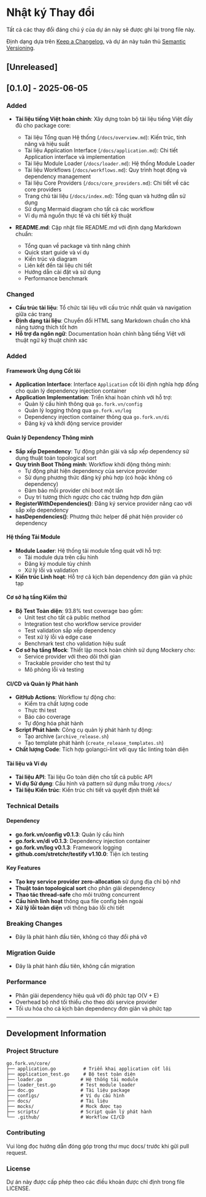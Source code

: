# Nhật ký Thay đổi

Tất cả các thay đổi đáng chú ý của dự án này sẽ được ghi lại trong file này.

Định dạng dựa trên [Keep a Changelog](https://keepachangelog.com/en/1.0.0/),
và dự án này tuân thủ [Semantic Versioning](https://semver.org/spec/v2.0.0.html).

## [Unreleased]

## [0.1.0] - 2025-06-05

### Added
- **Tài liệu tiếng Việt hoàn chỉnh**: Xây dựng toàn bộ tài liệu tiếng Việt đầy đủ cho package core:
  - Tài liệu Tổng quan Hệ thống (`/docs/overview.md`): Kiến trúc, tính năng và hiệu suất
  - Tài liệu Application Interface (`/docs/application.md`): Chi tiết Application interface và implementation
  - Tài liệu Module Loader (`/docs/loader.md`): Hệ thống Module Loader
  - Tài liệu Workflows (`/docs/workflows.md`): Quy trình hoạt động và dependency management
  - Tài liệu Core Providers (`/docs/core_providers.md`): Chi tiết về các core providers
  - Trang chủ tài liệu (`/docs/index.md`): Tổng quan và hướng dẫn sử dụng
  - Sử dụng Mermaid diagram cho tất cả các workflow
  - Ví dụ mã nguồn thực tế và chi tiết kỹ thuật
  
- **README.md**: Cập nhật file README.md với định dạng Markdown chuẩn:
  - Tổng quan về package và tính năng chính
  - Quick start guide và ví dụ
  - Kiến trúc và diagram
  - Liên kết đến tài liệu chi tiết
  - Hướng dẫn cài đặt và sử dụng
  - Performance benchmark

### Changed
- **Cấu trúc tài liệu**: Tổ chức tài liệu với cấu trúc nhất quán và navigation giữa các trang
- **Định dạng tài liệu**: Chuyển đổi HTML sang Markdown chuẩn cho khả năng tương thích tốt hơn
- **Hỗ trợ đa ngôn ngữ**: Documentation hoàn chỉnh bằng tiếng Việt với thuật ngữ kỹ thuật chính xác

### Added

#### Framework Ứng dụng Cốt lõi
- **Application Interface**: Interface `Application` cốt lõi định nghĩa hợp đồng cho quản lý dependency injection container
- **Application Implementation**: Triển khai hoàn chỉnh với hỗ trợ:
  - Quản lý cấu hình thông qua `go.fork.vn/config`
  - Quản lý logging thông qua `go.fork.vn/log`
  - Dependency injection container thông qua `go.fork.vn/di`
  - Đăng ký và khởi động service provider

#### Quản lý Dependency Thông minh
- **Sắp xếp Dependency**: Tự động phân giải và sắp xếp dependency sử dụng thuật toán topological sort
- **Quy trình Boot Thông minh**: Workflow khởi động thông minh:
  - Tự động phát hiện dependency của service provider
  - Sử dụng phương thức đăng ký phù hợp (có hoặc không có dependency)
  - Đảm bảo mỗi provider chỉ boot một lần
  - Duy trì tương thích ngược cho các trường hợp đơn giản
- **RegisterWithDependencies()**: Đăng ký service provider nâng cao với sắp xếp dependency
- **hasDependencies()**: Phương thức helper để phát hiện provider có dependency

#### Hệ thống Tải Module
- **Module Loader**: Hệ thống tải module tổng quát với hỗ trợ:
  - Tải module dựa trên cấu hình
  - Đăng ký module tùy chỉnh
  - Xử lý lỗi và validation
- **Kiến trúc Linh hoạt**: Hỗ trợ cả kịch bản dependency đơn giản và phức tạp

#### Cơ sở hạ tầng Kiểm thử
- **Bộ Test Toàn diện**: 93.8% test coverage bao gồm:
  - Unit test cho tất cả public method
  - Integration test cho workflow service provider
  - Test validation sắp xếp dependency
  - Test xử lý lỗi và edge case
  - Benchmark test cho validation hiệu suất
- **Cơ sở hạ tầng Mock**: Thiết lập mock hoàn chỉnh sử dụng Mockery cho:
  - Service provider với theo dõi thời gian
  - Trackable provider cho test thứ tự
  - Mô phỏng lỗi và testing

#### CI/CD và Quản lý Phát hành
- **GitHub Actions**: Workflow tự động cho:
  - Kiểm tra chất lượng code
  - Thực thi test
  - Báo cáo coverage
  - Tự động hóa phát hành
- **Script Phát hành**: Công cụ quản lý phát hành tự động:
  - Tạo archive (`archive_release.sh`)
  - Tạo template phát hành (`create_release_templates.sh`)
- **Chất lượng Code**: Tích hợp golangci-lint với quy tắc linting toàn diện

#### Tài liệu và Ví dụ
- **Tài liệu API**: Tài liệu Go toàn diện cho tất cả public API
- **Ví dụ Sử dụng**: Cấu hình và pattern sử dụng mẫu trong `/docs/`
- **Tài liệu Kiến trúc**: Kiến trúc chi tiết và quyết định thiết kế

### Technical Details

#### Dependency
- **go.fork.vn/config v0.1.3**: Quản lý cấu hình
- **go.fork.vn/di v0.1.3**: Dependency injection container
- **go.fork.vn/log v0.1.3**: Framework logging
- **github.com/stretchr/testify v1.10.0**: Tiện ích testing

#### Key Features
- **Tạo key service provider zero-allocation** sử dụng địa chỉ bộ nhớ
- **Thuật toán topological sort** cho phân giải dependency
- **Thao tác thread-safe** cho môi trường concurrent
- **Cấu hình linh hoạt** thông qua file config bên ngoài
- **Xử lý lỗi toàn diện** với thông báo lỗi chi tiết

### Breaking Changes
- Đây là phát hành đầu tiên, không có thay đổi phá vỡ

### Migration Guide
- Đây là phát hành đầu tiên, không cần migration

### Performance
- Phân giải dependency hiệu quả với độ phức tạp O(V + E)
- Overhead bộ nhớ tối thiểu cho theo dõi service provider
- Tối ưu hóa cho cả kịch bản dependency đơn giản và phức tạp

---

## Development Information

### Project Structure
```
go.fork.vn/core/
├── application.go          # Triển khai application cốt lõi
├── application_test.go     # Bộ test toàn diện
├── loader.go              # Hệ thống tải module
├── loader_test.go         # Test module loader
├── doc.go                 # Tài liệu package
├── configs/               # Ví dụ cấu hình
├── docs/                  # Tài liệu
├── mocks/                 # Mock được tạo
├── scripts/               # Script quản lý phát hành
└── .github/               # Workflow CI/CD
```

### Contributing
Vui lòng đọc hướng dẫn đóng góp trong thư mục docs/ trước khi gửi pull request.

### License
Dự án này được cấp phép theo các điều khoản được chỉ định trong file LICENSE.
